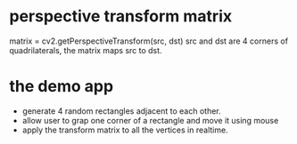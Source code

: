 # perspective transform matrix
  matrix = cv2.getPerspectiveTransform(src, dst)
  src and dst are 4 corners of quadrilaterals, the matrix maps src to dst.

# the demo app
- generate 4 random rectangles adjacent to each other.
- allow user to grap one corner of a rectangle and move it using mouse
- apply the transform matrix to all the vertices in realtime.
